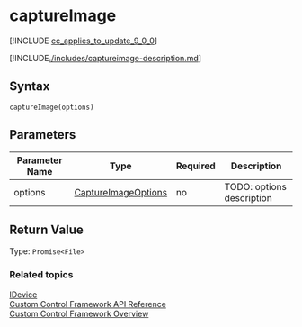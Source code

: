 # captureImage

[!INCLUDE [cc_applies_to_update_9_0_0](../../../../includes/cc_applies_to_update_9_0_0.md)]

[!INCLUDE[./includes/captureimage-description.md](./includes/captureimage-description.md)]

## Syntax

`captureImage(options)`

## Parameters

| Parameter Name|Type|Required|Description|
| ------------- |----|--------|-----------|
|options|[CaptureImageOptions](../captureimageoptions.md)|no|TODO: options description|


## Return Value
Type: `Promise<File>`


### Related topics

[IDevice](../idevice.md)<br />
[Custom Control Framework API Reference](../index.md)<br />
[Custom Control Framework Overview](../../custom-control-framework-overview.md)<br />